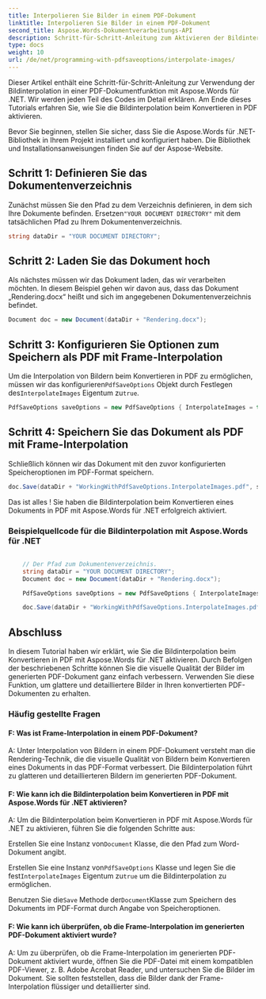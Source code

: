 ```yaml
---
title: Interpolieren Sie Bilder in einem PDF-Dokument
linktitle: Interpolieren Sie Bilder in einem PDF-Dokument
second_title: Aspose.Words-Dokumentverarbeitungs-API
description: Schritt-für-Schritt-Anleitung zum Aktivieren der Bildinterpolation in einem PDF-Dokument mit Aspose.Words für .NET.
type: docs
weight: 10
url: /de/net/programming-with-pdfsaveoptions/interpolate-images/
---
```


Dieser Artikel enthält eine Schritt-für-Schritt-Anleitung zur Verwendung der Bildinterpolation in einer PDF-Dokumentfunktion mit Aspose.Words für .NET. Wir werden jeden Teil des Codes im Detail erklären. Am Ende dieses Tutorials erfahren Sie, wie Sie die Bildinterpolation beim Konvertieren in PDF aktivieren.

Bevor Sie beginnen, stellen Sie sicher, dass Sie die Aspose.Words für .NET-Bibliothek in Ihrem Projekt installiert und konfiguriert haben. Die Bibliothek und Installationsanweisungen finden Sie auf der Aspose-Website.

## Schritt 1: Definieren Sie das Dokumentenverzeichnis

 Zunächst müssen Sie den Pfad zu dem Verzeichnis definieren, in dem sich Ihre Dokumente befinden. Ersetzen`"YOUR DOCUMENT DIRECTORY"` mit dem tatsächlichen Pfad zu Ihrem Dokumentenverzeichnis.

```csharp
string dataDir = "YOUR DOCUMENT DIRECTORY";
```

## Schritt 2: Laden Sie das Dokument hoch

Als nächstes müssen wir das Dokument laden, das wir verarbeiten möchten. In diesem Beispiel gehen wir davon aus, dass das Dokument „Rendering.docx“ heißt und sich im angegebenen Dokumentenverzeichnis befindet.

```csharp
Document doc = new Document(dataDir + "Rendering.docx");
```

## Schritt 3: Konfigurieren Sie Optionen zum Speichern als PDF mit Frame-Interpolation

 Um die Interpolation von Bildern beim Konvertieren in PDF zu ermöglichen, müssen wir das konfigurieren`PdfSaveOptions` Objekt durch Festlegen des`InterpolateImages` Eigentum zu`true`.

```csharp
PdfSaveOptions saveOptions = new PdfSaveOptions { InterpolateImages = true };
```

## Schritt 4: Speichern Sie das Dokument als PDF mit Frame-Interpolation

Schließlich können wir das Dokument mit den zuvor konfigurierten Speicheroptionen im PDF-Format speichern.

```csharp
doc.Save(dataDir + "WorkingWithPdfSaveOptions.InterpolateImages.pdf", saveOptions);
```

Das ist alles ! Sie haben die Bildinterpolation beim Konvertieren eines Dokuments in PDF mit Aspose.Words für .NET erfolgreich aktiviert.

### Beispielquellcode für die Bildinterpolation mit Aspose.Words für .NET


```csharp

	// Der Pfad zum Dokumentenverzeichnis.
	string dataDir = "YOUR DOCUMENT DIRECTORY";
	Document doc = new Document(dataDir + "Rendering.docx");

	PdfSaveOptions saveOptions = new PdfSaveOptions { InterpolateImages = true };

	doc.Save(dataDir + "WorkingWithPdfSaveOptions.InterpolateImages.pdf", saveOptions);

```
## Abschluss

In diesem Tutorial haben wir erklärt, wie Sie die Bildinterpolation beim Konvertieren in PDF mit Aspose.Words für .NET aktivieren. Durch Befolgen der beschriebenen Schritte können Sie die visuelle Qualität der Bilder im generierten PDF-Dokument ganz einfach verbessern. Verwenden Sie diese Funktion, um glattere und detailliertere Bilder in Ihren konvertierten PDF-Dokumenten zu erhalten.

### Häufig gestellte Fragen

#### F: Was ist Frame-Interpolation in einem PDF-Dokument?
A: Unter Interpolation von Bildern in einem PDF-Dokument versteht man die Rendering-Technik, die die visuelle Qualität von Bildern beim Konvertieren eines Dokuments in das PDF-Format verbessert. Die Bildinterpolation führt zu glatteren und detaillierteren Bildern im generierten PDF-Dokument.

#### F: Wie kann ich die Bildinterpolation beim Konvertieren in PDF mit Aspose.Words für .NET aktivieren?
A: Um die Bildinterpolation beim Konvertieren in PDF mit Aspose.Words für .NET zu aktivieren, führen Sie die folgenden Schritte aus:

 Erstellen Sie eine Instanz von`Document` Klasse, die den Pfad zum Word-Dokument angibt.

 Erstellen Sie eine Instanz von`PdfSaveOptions` Klasse und legen Sie die fest`InterpolateImages` Eigentum zu`true` um die Bildinterpolation zu ermöglichen.

 Benutzen Sie die`Save` Methode der`Document`Klasse zum Speichern des Dokuments im PDF-Format durch Angabe von Speicheroptionen.

#### F: Wie kann ich überprüfen, ob die Frame-Interpolation im generierten PDF-Dokument aktiviert wurde?
A: Um zu überprüfen, ob die Frame-Interpolation im generierten PDF-Dokument aktiviert wurde, öffnen Sie die PDF-Datei mit einem kompatiblen PDF-Viewer, z. B. Adobe Acrobat Reader, und untersuchen Sie die Bilder im Dokument. Sie sollten feststellen, dass die Bilder dank der Frame-Interpolation flüssiger und detaillierter sind.
